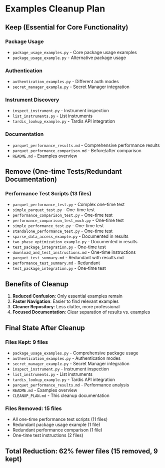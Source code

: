 # Examples Cleanup Plan

## Keep (Essential for Core Functionality)

### Package Usage
- `package_usage_examples.py` - Core package usage examples
- `package_usage_example.py` - Alternative package usage

### Authentication
- `authentication_examples.py` - Different auth modes
- `secret_manager_example.py` - Secret Manager integration

### Instrument Discovery
- `inspect_instrument.py` - Instrument inspection
- `list_instruments.py` - List instruments
- `tardis_lookup_example.py` - Tardis API integration

### Documentation
- `parquet_performance_results.md` - Comprehensive performance results
- `parquet_performance_comparison.md` - Before/after comparison
- `README.md` - Examples overview

## Remove (One-time Tests/Redundant Documentation)

### Performance Test Scripts (13 files)
- `parquet_performance_test.py` - Complex one-time test
- `simple_parquet_test.py` - One-time test
- `performance_comparison_test.py` - One-time test
- `performance_comparison_test_mock.py` - One-time test
- `simple_performance_test.py` - One-time test
- `standalone_performance_test.py` - One-time test
- `sparse_data_access_example.py` - Documented in results
- `two_phase_optimization_example.py` - Documented in results
- `test_package_integration.py` - One-time test
- `download_and_test_instructions.md` - One-time instructions
- `parquet_test_summary.md` - Redundant with results.md
- `performance_test_summary.md` - Redundant
- `test_package_integration.py` - One-time test

## Benefits of Cleanup
1. **Reduced Confusion**: Only essential examples remain
2. **Faster Navigation**: Easier to find relevant examples
3. **Cleaner Repository**: Less clutter, more professional
4. **Focused Documentation**: Clear separation of results vs. examples

## Final State After Cleanup

### Files Kept: 9 files
- `package_usage_examples.py` - Comprehensive package usage
- `authentication_examples.py` - Authentication modes
- `secret_manager_example.py` - Secret Manager integration
- `inspect_instrument.py` - Instrument inspection
- `list_instruments.py` - List instruments
- `tardis_lookup_example.py` - Tardis API integration
- `parquet_performance_results.md` - Performance analysis
- `README.md` - Examples overview
- `CLEANUP_PLAN.md` - This cleanup documentation

### Files Removed: 15 files
- All one-time performance test scripts (11 files)
- Redundant package usage example (1 file)
- Redundant performance comparison (1 file)
- One-time test instructions (2 files)

## Total Reduction: 62% fewer files (15 removed, 9 kept)
